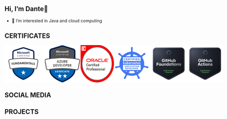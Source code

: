 ## Hi, I’m Dante👋

- 👀 I’m interested in Java and cloud computing

## CERTIFICATES

<div style="display: flex; justify-content: space-around;">
  <img src="assets/az_f.png" alt="Mi Imagen" width="130">
  <img src="assets/az_d.png" alt="Mi Imagen" width="120">
  <img src="assets/java_d.png" alt="Mi Imagen" width="110">
  <img src="assets/k8s_d.png" alt="Mi Imagen" width="120">
  <img src="assets/github_f.png" alt="Mi Imagen" width="120">
  <img src="assets/github_a.png" alt="Mi Imagen" width="120">
</div>

## SOCIAL MEDIA

## PROJECTS

